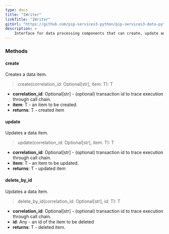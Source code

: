 ```yaml
---
type: docs
title: "IWriter"
linkTitle: "IWriter"
gitUrl: "https://github.com/pip-services3-python/pip-services3-data-python"
description: >
    Interface for data processing components that can create, update and delete data items.
---
```



### Methods

#### create
Creates a data item.

> create(correlation_id: Optional[str], item: T): T

- **correlation_id**: Optional[str] - (optional) transaction id to trace execution through call chain.
- **item**: T - an item to be created.
- **returns**: T - created item


#### update
Updates a data item.

> update(correlation_id: Optional[str], item: T): T

- **correlation_id**: Optional[str] - (optional) transaction id to trace execution through call chain.
- **item**: T - an item to be updated.
- **returns**: T - updated item


#### delete_by_id
Updates a data item.

> delete_by_id(correlation_id: Optional[str], id: T): T

- **correlation_id**: Optional[str] - (optional) transaction id to trace execution through call chain.
- **id**: Any - an id of the item to be deleted
- **returns**: T - deleted item.
